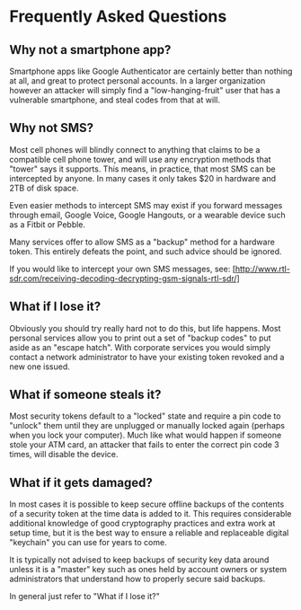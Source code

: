 # Frequently Asked Questions

## Why not a smartphone app?

Smartphone apps like Google Authenticator are certainly better than nothing at all, and great to protect personal accounts. In a larger organization however an attacker will simply find a "low-hanging-fruit" user that has a vulnerable smartphone, and steal codes from that at will.

## Why not SMS?

Most cell phones will blindly connect to anything that claims to be a compatible cell phone tower, and will use any encryption methods that "tower" says it supports. This means, in practice, that most SMS can be intercepted by anyone. In many cases it only takes $20 in hardware and 2TB of disk space.

Even easier methods to intercept SMS may exist if you forward messages through email, Google Voice, Google Hangouts, or a wearable device such as a Fitbit or Pebble.

Many services offer to allow SMS as a "backup" method for a hardware token. This entirely defeats the point, and such advice should be ignored.

If you would like to intercept your own SMS messages, see: [http://www.rtl-sdr.com/receiving-decoding-decrypting-gsm-signals-rtl-sdr/]

## What if I lose it?

Obviously you should try really hard not to do this, but life happens. Most personal services allow you to print out a set of "backup codes" to put aside as an "escape hatch". With corporate services you would simply contact a network administrator to have your existing token revoked and a new one issued.

## What if someone steals it?

Most security tokens default to a "locked" state and require a pin code to "unlock" them until they are unplugged or manually locked again (perhaps when you lock your computer). Much like what would happen if someone stole your ATM card, an attacker that fails to enter the correct pin code 3 times, will disable the device.

## What if it gets damaged?

In most cases it is possible to keep secure offline backups of the contents of a security token at the time data is added to it. This requires considerable additional knowledge of good cryptography practices and extra work at setup time, but it is the best way to ensure a reliable and replaceable digital "keychain" you can use for years to come.

It is typically not advised to keep backups of security key data around unless it is a "master" key such as ones held by account owners or system administrators that understand how to properly secure said backups.

In general just refer to "What if I lose it?"
